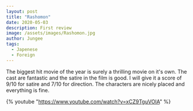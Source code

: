 ```yaml
---
layout: post
title: "Rashomon"
date: 2020-05-03
description: First review
image: /assets/images/Rashomon.jpg
author: Jungee
tags:
  - Japenese
  - Foreign
---
```


The biggest hit movie of the year is surely a thrilling movie on it's own. The cast are fantastic and the satire in the film is good. I will give it a score of 9/10 for satire and 7/10 for direction. The characters are nicely placed and everything is fine.

{% youtube "https://www.youtube.com/watch?v=xCZ9TguVOIA" %}

